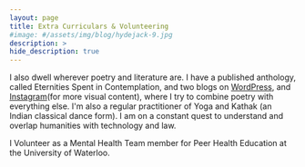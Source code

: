 ```yaml
---
layout: page
title: Extra Curriculars & Volunteering
#image: #/assets/img/blog/hydejack-9.jpg
description: >
hide_description: true
---
```

I also dwell wherever poetry and literature are. I have a published anthology, called Eternities Spent in Contemplation, and two blogs on [WordPress](https://tanmayatvam.wordpress.com), and [Instagram](https://www.instagram.com/whatamibutpaper/)(for more visual content), where I try to combine poetry with everything else. I'm also a regular practitioner of Yoga and Kathak (an Indian classical dance form). I am on a constant quest to understand and overlap humanities with technology and law.

I Volunteer as a Mental Health Team member for Peer Health Education at the University of Waterloo.

